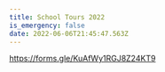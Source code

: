 ```yaml
---
title: School Tours 2022
is_emergency: false
date: 2022-06-06T21:45:47.563Z
---
```

https://forms.gle/KuAfWy1RGJ8Z24KT9